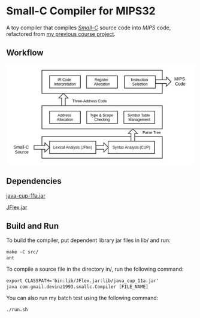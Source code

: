 # Small-C Compiler for MIPS32

A toy compiler that compiles [_Small-C_](https://en.wikipedia.org/wiki/Small-C) source code into _MIPS_ code, 
refactored from [my previous course project](doc/5120109159.pdf).

## Workflow

![Architecture](doc/architecture.jpg)

## Dependencies

[java-cup-11a.jar](http://www2.cs.tum.edu/projects/cup/)

[JFlex.jar](http://jflex.de/download.html)

## Build and Run

To build the compiler, put dependent library jar files in lib/ and run:

	make -C src/
	ant

To compile a source file in the directory in/, run the following command:

	export CLASSPATH='bin:lib/JFlex.jar:lib/java_cup_11a.jar'
	java com.gmail.devinz1993.smallc.Compiler [FILE_NAME]

You can also run my batch test using the following command:

	./run.sh

